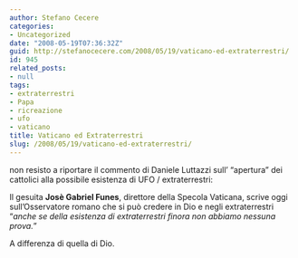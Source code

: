 ```yaml
---
author: Stefano Cecere
categories:
- Uncategorized
date: "2008-05-19T07:36:32Z"
guid: http://stefanocecere.com/2008/05/19/vaticano-ed-extraterrestri/
id: 945
related_posts:
- null
tags:
- extraterrestri
- Papa
- ricreazione
- ufo
- vaticano
title: Vaticano ed Extraterrestri
slug: /2008/05/19/vaticano-ed-extraterrestri/
---
```


non resisto a riportare il commento di Daniele Luttazzi sull&#8217; &#8220;apertura&#8221; dei cattolici alla possibile esistenza di UFO / extraterrestri:

Il gesuita **Josè Gabriel Funes**, direttore della Specola Vaticana, scrive oggi sull&#8217;Osservatore romano che si può credere in Dio e negli extraterrestri &#8220;_anche se della esistenza di extraterrestri finora non abbiamo nessuna prova._&#8221;

A differenza di quella di Dio.